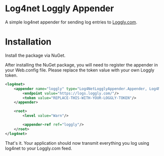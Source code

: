 Log4net Loggly Appender
=======================

A simple log4net appender for sending log entries to [Loggly.com](http://www.loggly.com).

# Installation

Install the package via NuGet.

After installing the NuGet package, you will need to register the appender in your Web.config file. Please replace the token value with your own Loggly token.

```xml
<log4net>
    <appender name="loggly" type="Log4NetLogglyAppender.Appender, Log4NetLogglyAppender">
        <endpoint value="https://logs.loggly.com/"/>
        <token value="REPLACE-THIS-WITH-YOUR-LOGGLY-TOKEN"/>
    </appender>

    <root>
        <level value="Warn"/>

        <appender-ref ref="loggly"/>
    </root>
</log4net>
```

That's it. Your application should now transmit everything you log using log4net to your Loggly.com feed.
